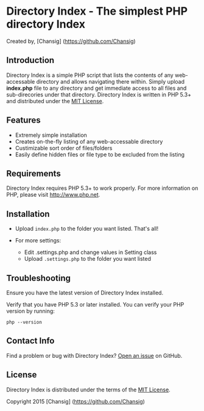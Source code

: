 Directory Index - The simplest PHP directory Index
==================================================
Created by, [Chansig] (https://github.com/Chansig)


Introduction
------------

Directory Index is a simple PHP script that lists the contents of any web-accessable directory and
allows navigating there within. Simply upload **index.php** file to any directory and get immediate
access to all files and sub-direcories under that directory. Directory Index is written in PHP 5.3+ and
distributed under the [MIT License](http://www.opensource.org/licenses/mit-license.php).


Features
--------

  * Extremely simple installation
  * Creates on-the-fly listing of any web-accessable directory
  * Custimizable sort order of files/folders
  * Easily define hidden files or file type to be excluded from the listing


Requirements
------------

Directory Index requires PHP 5.3+ to work properly.  For more information on PHP, please visit
<http://www.php.net>.


Installation
------------

  * Upload `index.php` to the folder you want listed. That's all!
  
  * For more settings:
     * Edit .settings.php and change values in Setting class
     * Upload `.settings.php` to the folder you want listed

Troubleshooting
---------------

Ensure you have the latest version of Directory Index installed.

Verify that you have PHP 5.3 or later installed. You can verify your PHP version by running:

    php --version


Contact Info
------------

Find a problem or bug with Directory Index?
[Open an issue](https://github.com/Chansig/DirectoryIndex/issues) on GitHub.


License
-------

Directory Index is distributed under the terms of the
[MIT License](http://www.opensource.org/licenses/mit-license.php).


Copyright 2015 [Chansig] (https://github.com/Chansig)
